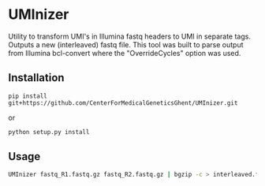 # UMInizer

Utility to transform UMI's in Illumina fastq headers to UMI in separate tags. Outputs a new (interleaved) fastq file.
This tool was built to parse output from Illumina bcl-convert where the "OverrideCycles" option was used.

## Installation

```
pip install git+https://github.com/CenterForMedicalGeneticsGhent/UMInizer.git

```

or

```bash
python setup.py install

```

## Usage

```bash
UMInizer fastq_R1.fastq.gz fastq_R2.fastq.gz | bgzip -c > interleaved.fastq.gz
```
